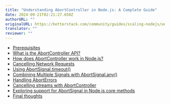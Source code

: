 ```yaml
---
title: "Understanding AbortController in Node.js: A Complete Guide"
date: 2024-09-21T02:21:27.650Z
authorURL: ""
originalURL: https://betterstack.com/community/guides/scaling-nodejs/understanding-abortcontroller/
translator: ""
reviewer: ""
---
```


-   [Prerequisites][1]
-   [What is the AbortController API?][2]
-   [How does AbortController work in Node.js?][3]
-   [Cancelling Network Requests][4]
-   [Using AbortSignal.timeout()][5]
-   [Combining Multiple Signals with AbortSignal.any()][6]
-   [Handling AbortErrors][7]
-   [Cancelling streams with AbortController][8]
-   [Exploring support for AbortSignal in Node.js core methods][9]
-   [Final thoughts][10]

<!-- more -->

[1]: #prerequisites
[2]: #what-is-the-abortcontroller-api
[3]: #how-does-abortcontroller-work-in-node-js
[4]: #cancelling-network-requests
[5]: #using-abortsignal-timeout
[6]: #combining-multiple-signals-with-abortsignal-any
[7]: #handling-aborterrors
[8]: #cancelling-streams-with-abortcontroller
[9]: #exploring-support-for-abortsignal-in-node-js-core-methods
[10]: #final-thoughts
